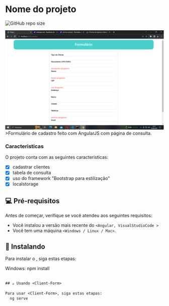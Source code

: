 # Nome do projeto

![GitHub repo size](https://img.shields.io/github/repo-size/iuricode/README-template?style=for-the-badge)



<img src="src/assets/form.png" alt="Exemplo imagem">
>Formulário de cadastro feito com AngularJS com página de consulta.

### Caracteristicas

O projeto conta com as seguintes caracteristicas:

- [x] cadastrar clientes
- [x] tabela de consulta
- [x] uso do framework "Bootstrap para estilização"
- [x] localstorage

## 💻 Pré-requisitos

Antes de começar, verifique se você atendeu aos seguintes requisitos:

* Você instalou a versão mais recente do `<Angular, VisualStudioCode >`
* Você tem uma máquina `<Windows / Linux / Mac>`.


## 🚀 Instalando <Client-Form>

Para instalar o <Client-Form>, siga estas etapas:

Windows:
  npm install
```

## ☕ Usando <Client-Form>

Para usar <Client-Form>, siga estas etapas:
  ng serve
```

